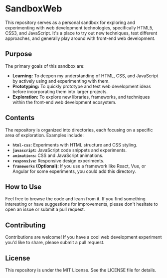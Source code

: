 # SandboxWeb

This repository serves as a personal sandbox for exploring and experimenting with web development technologies, specifically HTML5, CSS3, and JavaScript. It's a place to try out new techniques, test different approaches, and generally play around with front-end web development.

## Purpose

The primary goals of this sandbox are:

*   **Learning:** To deepen my understanding of HTML, CSS, and JavaScript by actively using and experimenting with them.
*   **Prototyping:** To quickly prototype and test web development ideas before incorporating them into larger projects.
*   **Exploration:** To explore new libraries, frameworks, and techniques within the front-end web development ecosystem.

## Contents

The repository is organized into directories, each focusing on a specific area of exploration. Examples include:

*   **`html-css`:** Experiments with HTML structure and CSS styling.
*   **`javascript`:** JavaScript code snippets and experiments.
*   **`animations`:** CSS and JavaScript animations.
*   **`responsive`:** Responsive design experiments.
*   **`frameworks` (Optional):**  If you use a framework like React, Vue, or Angular for some experiments, you could add this directory.

## How to Use

Feel free to browse the code and learn from it. If you find something interesting or have suggestions for improvements, please don't hesitate to open an issue or submit a pull request.

## Contributing

Contributions are welcome! If you have a cool web development experiment you'd like to share, please submit a pull request.

## License

This repository is under the MIT License. See the LICENSE file for details.
